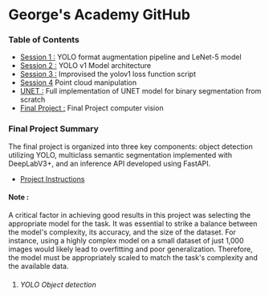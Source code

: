 # George's Academy GitHub

### Table of Contents
- [Session 1 :](./Session-1-CV) YOLO format augmentation pipeline and LeNet-5 model
- [Session 2 :](./Session-2-CV) YOLO v1 Model architecture 
- [Session 3 :](./Session-3-CV) Improvised the yolov1 loss function script
- [Session 4](./Session-4-CV) Point cloud manipulation
- [UNET :](./unet) Full implementation of UNET model for binary segmentation from scratch
- [Final Project :](./proj/FinalProj) Final Project computer vision 

### Final Project Summary

The final project is organized into three key components: object detection utilizing YOLO, multiclass semantic segmentation implemented with DeepLabV3+, and an inference API developed using FastAPI.

- [Project Instructions](./proj/FinalProj/IM_Academy_Week4_Project.pdf)

#### Note :
A critical factor in achieving good results in this project was selecting the appropriate model for the task. It was essential to strike a balance between the model's complexity, its accuracy, and the size of the dataset. For instance, using a highly complex model on a small dataset of just 1,000 images would likely lead to overfitting and poor generalization. Therefore, the model must be appropriately scaled to match the task's complexity and the available data.

1. ###### YOLO Object detection
